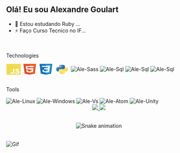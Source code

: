 ## Olá! Eu sou Alexandre Goulart

- 🌱 Estou estudando Ruby  ...
- ⚡ Faço Curso Tecnico no IF...


<div style="display: inline_block"><br>
  <p>Technologies</p>
  <img align="center" alt="Ale-Js" height="30" width="40" src="https://raw.githubusercontent.com/devicons/devicon/master/icons/javascript/javascript-plain.svg">
  <img align="center" alt="Ale-HTML" height="30" width="40" src="https://raw.githubusercontent.com/devicons/devicon/master/icons/html5/html5-original.svg">
  <img align="center" alt="Ale-CSS" height="30" width="40" src="https://raw.githubusercontent.com/devicons/devicon/master/icons/css3/css3-original.svg">
  <img align="center" alt="Ale-Python" height="30" width="40" src="https://raw.githubusercontent.com/devicons/devicon/master/icons/python/python-original.svg">
  <img align="center" alt="Ale-Sass" height="30" width="40"  src="https://cdn.jsdelivr.net/gh/devicons/devicon/icons/sass/sass-original.svg" />
  <img align="center" alt="Ale-Sql" height="30" width="40"  src="https://cdn.jsdelivr.net/gh/devicons/devicon/icons/mysql/mysql-original.svg" />
<img align="center" alt="Ale-Sql" height="30" width="40" src="https://cdn.jsdelivr.net/gh/devicons/devicon/icons/ruby/ruby-original.svg"/>
  <img align="center" alt="Ale-Sql" height="30" width="40" src="https://cdn.jsdelivr.net/gh/devicons/devicon/icons/postgresql/postgresql-original.svg">
</div>

  <div style="display: inline_block"><br>
    <p>Tools</p>
    <img align="center" alt="Ale-Linux" height="30" width="40" src="https://cdn.jsdelivr.net/gh/devicons/devicon/icons/linux/linux-original.svg">
    <img align="center" alt="Ale-Windows" height="30" width="40" src="https://cdn.jsdelivr.net/gh/devicons/devicon/icons/windows8/windows8-original.svg">
    <img align="center" alt="Ale-Vs" height="30" width="40" src="https://cdn.jsdelivr.net/gh/devicons/devicon/icons/vscode/vscode-original.svg">
    <img align="center" alt="Ale-Atom" height="30" width="40" src="https://cdn.jsdelivr.net/gh/devicons/devicon/icons/atom/atom-original.svg">
    <img align="center" alt="Ale-Unity" height="30" width="40" src="https://cdn.jsdelivr.net/gh/devicons/devicon/icons/unity/unity-original.svg">
  </div>
 




<div align="center">
  <a href="https://github.com/AlexandreGoular">
    <img height="180em" src="https://github-readme-stats.vercel.app/api?username=AlexandreGoular&include_all_commits=true&count_private=true&show_icons=true&theme=onedark&bg_color=1C1C1C&hide_border=true"/>
    <img height="180em" src="https://github-readme-stats.vercel.app/api/top-langs/?username=AlexandreGoular&layout=compact&langs_count=6&theme=onedark&bg_color=1C1C1C&hide_border=true"/>
  </a>
</div><br>






<div align="center">

  ![Snake animation](https://github.com/danielbped/danielbped/blob/output/github-contribution-grid-snake.svg)
  
</div><br>


<div style="display: block">
  <img  align="center" alt="Gif" height="130" width="150" src="https://i.pinimg.com/originals/df/0f/99/df0f99889a73fc7256c68eee6582f95a.gif">
</div>
